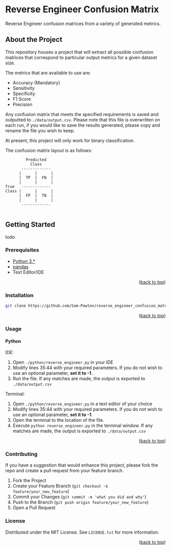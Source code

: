 # Reverse Engineer Confusion Matrix
Reverse Engineer confusion matrices from a variety of generated metrics.

## About the Project

This repository houses a project that will extract all possible confusion matrices that correspond to particular output metrics for a given dataset size.

The metrics that are available to use are:
* Accuracy (Mandatory)
* Sensitivity
* Specificity
* F1 Score
* Precision

Any confusion matrix that meets the specified requirements is saved and outputted to `./data/output.csv`. Please note that this file is overwritten on each run, if you would like to save the results generated, please copy and rename the file you wish to keep.

At present, this project will only work for binary classification.

The confusion matrix layout is as follows:
    
``` 
         Predicted
           Class
       -------------
      |      |      |
      |  TP  |  FN  |
      |      |      |
True   -------------
Class |      |      |
      |  FP  |  TN  |
      |      |      |
       -------------
 
```

## Getting Started

todo

### Prerequisites

* [Python 3.*](https://www.python.org/downloads/)
* [pandas](https://pandas.pydata.org/docs/getting_started/install.html)
* Text Editor/IDE

<p align="right">(<a href="#top">back to top</a>)</p>

### Installation

```sh
git clone https://github.com/Sam-Pewton/reverse_engineer_confusion_matrix
```

<p align="right">(<a href="#top">back to top</a>)</p>

### Usage

#### Python

IDE:
1. Open `./python/reverse_engineer.py` in your IDE
2. Modify lines 35:44 with your required parameters. If you do not wish to use an optional parameter, <b>set it to -1</b>.
3. Run the file. If any matches are made, the output is exported to `./data/output.csv`

Terminal:
1. Open `./python/reverse_engineer.py` in a text editor of your choice
2. Modify lines 35:44 with your required parameters. If you do not wish to use an optional parameter, <b>set it to -1</b>.
3. Open the terminal to the location of the file.
4. Execute `python reverse_engineer.py` in the terminal window. If any matches are made, the output is exported to `./data/output.csv`

<p align="right">(<a href="#top">back to top</a>)</p>

### Contributing
If you have a suggestion that would enhance this project, please fork the repo and create a pull request from your feature branch.

1. Fork the Project
2. Create your Feature Branch (`git checkout -b feature/your_new_feature`)
3. Commit your Changes (`git commit -m 'what you did and why'`)
4. Push to the Branch (`git push origin feature/your_new_feature`)
5. Open a Pull Request

### License
Distributed under the MIT License. See `LICENSE.txt` for more information.

<p align="right">(<a href="#top">back to top</a>)</p>
